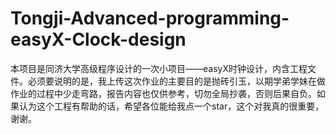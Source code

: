 # Tongji-Advanced-programming-easyX-Clock-design
本项目是同济大学高级程序设计的一次小项目——easyX时钟设计，内含工程文件。必须要说明的是，我上传这次作业的主要目的是抛砖引玉，以期学弟学妹在做作业的过程中少走弯路，报告内容也仅供参考，切勿全局抄袭，否则后果自负。如果认为这个工程有帮助的话，希望各位能给我点一个star，这个对我真的很重要，谢谢。
